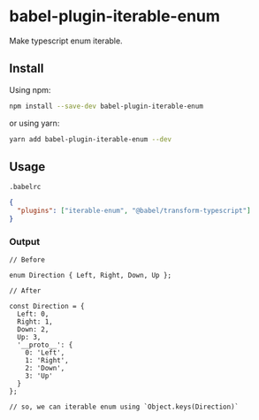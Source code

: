 # babel-plugin-iterable-enum

Make typescript enum iterable.

## Install

Using npm:

```sh
npm install --save-dev babel-plugin-iterable-enum
```

or using yarn:

```sh
yarn add babel-plugin-iterable-enum --dev
```

## Usage

`.babelrc`

```json
{
  "plugins": ["iterable-enum", "@babel/transform-typescript"]
}
```

### Output

```
// Before

enum Direction { Left, Right, Down, Up };

// After

const Direction = {
  Left: 0,
  Right: 1,
  Down: 2,
  Up: 3,
  '__proto__': {
    0: 'Left',
    1: 'Right',
    2: 'Down',
    3: 'Up'
  }
};

// so, we can iterable enum using `Object.keys(Direction)`
```
